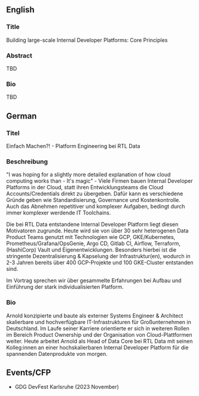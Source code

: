 ## English

### Title

Building large-scale Internal Developer Platforms: Core Principles

### Abstract

TBD

### Bio

TBD

## German

### Titel

Einfach Machen?! - Platform Engineering bei RTL Data

### Beschreibung

"I was hoping for a slightly more detailed explanation of how cloud computing works than - It's magic" - Viele Firmen bauen Internal Developer Platforms in der Cloud, statt ihren Entwicklungsteams die Cloud Accounts/Credentials direkt zu übergeben. Dafür kann es verschiedene Gründe geben wie Standardisierung, Governance und Kostenkontrolle. Auch das Abnehmen repetitiver und komplexer Aufgaben, bedingt durch immer komplexer werdende IT Toolchains.

Die bei RTL Data entstandene Internal Developer Platform liegt diesen Motivatoren zugrunde. Heute wird sie von über 30 sehr heterogenen Data Product Teams genutzt mit Technologien wie GCP, GKE/Kubernetes, Prometheus/Grafana/OpsGenie, Argo CD, Gitlab CI, Airflow, Terraform, (HashiCorp) Vault und Eigenentwicklungen. Besonders hierbei ist die stringente Dezentralisierung & Kapselung der Infrastruktur(en), wodurch in 2-3 Jahren bereits über 400 GCP-Projekte und 100 GKE-Cluster entstanden sind.

Im Vortrag sprechen wir über gesammelte Erfahrungen bei Aufbau und Einführung der stark individualisierten Platform.

### Bio

Arnold konzipierte und baute als externer Systems Engineer & Architect skalierbare und hochverfügbare IT-Infrastrukturen für Großunternehmen in Deutschland. Im Laufe seiner Karriere orientierte er sich in weiteren Rollen im Bereich Product Ownership und der Organisation von Cloud-Plattformen weiter. Heute arbeitet Arnold als Head of Data Core bei RTL Data mit seinen Kolleg:innen an einer hochskalierbaren Internal Developer Platform für die spannenden Datenprodukte von morgen.

## Events/CFP

* GDG DevFest Karlsruhe (2023 November)
